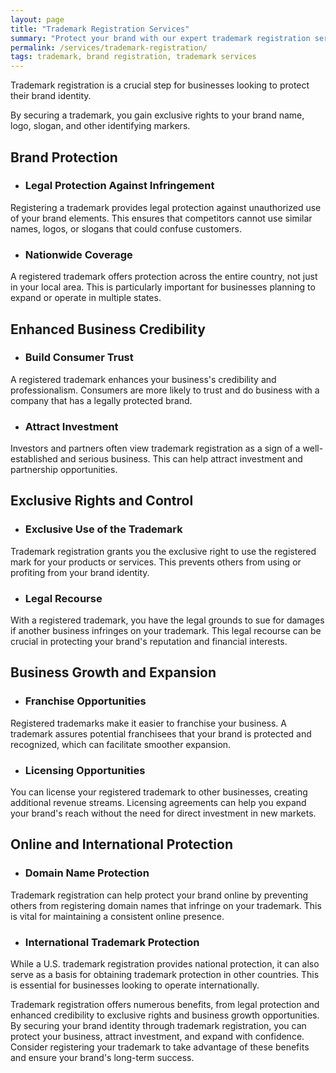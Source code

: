 ```yaml
---
layout: page
title: "Trademark Registration Services"
summary: "Protect your brand with our expert trademark registration services. Gain exclusive rights, nationwide coverage, and enhance credibility. Secure your brand today!"
permalink: /services/trademark-registration/
tags: trademark, brand registration, trademark services
---
```


Trademark registration is a crucial step for businesses looking to protect their brand identity. 

By securing a trademark, you gain exclusive rights to your brand name, logo, slogan, and other identifying markers. 

## Brand Protection

- ### Legal Protection Against Infringement
Registering a trademark provides legal protection against unauthorized use of your brand elements. This ensures that competitors cannot use similar names, logos, or slogans that could confuse customers.

- ### Nationwide Coverage
A registered trademark offers protection across the entire country, not just in your local area. This is particularly important for businesses planning to expand or operate in multiple states.

## Enhanced Business Credibility

- ### Build Consumer Trust
A registered trademark enhances your business's credibility and professionalism. Consumers are more likely to trust and do business with a company that has a legally protected brand.

- ### Attract Investment
Investors and partners often view trademark registration as a sign of a well-established and serious business. This can help attract investment and partnership opportunities.

## Exclusive Rights and Control

- ### Exclusive Use of the Trademark
Trademark registration grants you the exclusive right to use the registered mark for your products or services. This prevents others from using or profiting from your brand identity.

- ### Legal Recourse
With a registered trademark, you have the legal grounds to sue for damages if another business infringes on your trademark. This legal recourse can be crucial in protecting your brand's reputation and financial interests.

## Business Growth and Expansion

- ### Franchise Opportunities
Registered trademarks make it easier to franchise your business. A trademark assures potential franchisees that your brand is protected and recognized, which can facilitate smoother expansion.

- ### Licensing Opportunities
You can license your registered trademark to other businesses, creating additional revenue streams. Licensing agreements can help you expand your brand's reach without the need for direct investment in new markets.

## Online and International Protection

- ### Domain Name Protection
Trademark registration can help protect your brand online by preventing others from registering domain names that infringe on your trademark. This is vital for maintaining a consistent online presence.

- ### International Trademark Protection
While a U.S. trademark registration provides national protection, it can also serve as a basis for obtaining trademark protection in other countries. This is essential for businesses looking to operate internationally.

Trademark registration offers numerous benefits, from legal protection and enhanced credibility to exclusive rights and business growth opportunities. By securing your brand identity through trademark registration, you can protect your business, attract investment, and expand with confidence. Consider registering your trademark to take advantage of these benefits and ensure your brand's long-term success.
